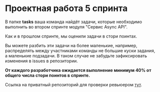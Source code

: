 # Проектная работа 5 спринта

В папке **tasks** ваша команда найдёт задачи, которые необходимо выполнить во втором спринте модуля "Сервис Async API".

Как и в прошлом спринте, мы оценили задачи в стори поинтах.

Вы можете разбить эти задачи на более маленькие, например, распределять между участниками команды не большие куски задания, а маленькие подзадачи. В таком случае не забудьте зафиксировать изменения в issues в репозитории.

**От каждого разработчика ожидается выполнение минимум 40% от общего числа стори поинтов в спринте.**

Ссылка на приватный репозиторий для проверки ревьюером [тут](https://github.com/Kirill-Drozdov/Async_API_sprint_2).